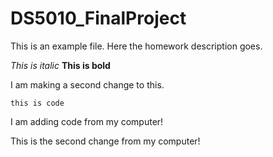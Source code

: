 # DS5010_FinalProject

This is an example file. Here the homework description goes.

*This is italic*
**This is bold**

I am making a second change to this.

`this is code`


I am adding code from my computer!

This is the second change from my computer!
